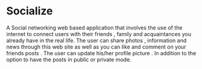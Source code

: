 # Socialize
A Social networking web based application that involves the use of the internet to connect users with their friends , family and acquaintances you already have in the real life. 
The user can share photos , information and news through this web site as well as you can like and comment on your friends posts . The user can update his/her profile picture . In addition to the option to have the posts in public or private mode.
